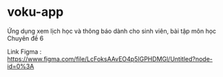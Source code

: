 # voku-app
  Ứng dụng xem lịch học và thông báo dành cho sinh viên, bài tập môn học Chuyên đề 6

Link Figma : https://www.figma.com/file/LcFoksAAvEO4p5IGPHDMGl/Untitled?node-id=0%3A


